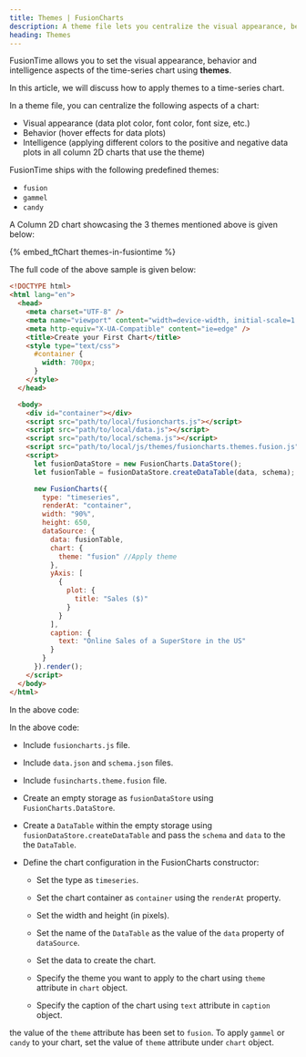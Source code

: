 ```yaml
---
title: Themes | FusionCharts
description: A theme file lets you centralize the visual appearance, behavior and intelligence aspects for a time-series chart.
heading: Themes
---
```


FusionTime allows you to set the visual appearance, behavior and intelligence aspects of the time-series chart using **themes**.

In this article, we will discuss how to apply themes to a time-series chart.

In a theme file, you can centralize the following aspects of a chart:

- Visual appearance (data plot color, font color, font size, etc.)
- Behavior (hover effects for data plots)
- Intelligence (applying different colors to the positive and negative data plots in all column 2D charts that use the theme)

FusionTime ships with the following predefined themes:

- `fusion`
- `gammel`
- `candy`

A Column 2D chart showcasing the 3 themes mentioned above is given below:

{% embed_ftChart themes-in-fusiontime %}

The full code of the above sample is given below:

```html
<!DOCTYPE html>
<html lang="en">
  <head>
    <meta charset="UTF-8" />
    <meta name="viewport" content="width=device-width, initial-scale=1.0" />
    <meta http-equiv="X-UA-Compatible" content="ie=edge" />
    <title>Create your First Chart</title>
    <style type="text/css">
      #container {
        width: 700px;
      }
    </style>
  </head>

  <body>
    <div id="container"></div>
    <script src="path/to/local/fusioncharts.js"></script>
    <script src="path/to/local/data.js"></script>
    <script src="path/to/local/schema.js"></script>
    <script src="path/to/local/js/themes/fusioncharts.themes.fusion.js"></script>
    <script>
      let fusionDataStore = new FusionCharts.DataStore();
      let fusionTable = fusionDataStore.createDataTable(data, schema);

      new FusionCharts({
        type: "timeseries",
        renderAt: "container",
        width: "90%",
        height: 650,
        dataSource: {
          data: fusionTable,
          chart: {
            theme: "fusion" //Apply theme
          },
          yAxis: [
            {
              plot: {
                title: "Sales ($)"
              }
            }
          ],
          caption: {
            text: "Online Sales of a SuperStore in the US"
          }
        }
      }).render();
    </script>
  </body>
</html>
```

In the above code:

In the above code:

- Include `fusioncharts.js` file.

- Include `data.json` and `schema.json` files.

- Include `fusincharts.theme.fusion` file.

- Create an empty storage as `fusionDataStore` using `FusionCharts.DataStore`.

- Create a `DataTable` within the empty storage using `fusionDataStore.createDataTable` and pass the `schema` and `data` to the the `DataTable`.

- Define the chart configuration in the FusionCharts constructor:

  - Set the type as `timeseries`.

  - Set the chart container as `container` using the `renderAt` property.

  - Set the width and height (in pixels).

  - Set the name of the `DataTable` as the value of the `data` property of `dataSource`.

  - Set the data to create the chart.

  - Specify the theme you want to apply to the chart using `theme` attribute in `chart` object.

  - Specify the caption of the chart using `text` attribute in `caption` object.

the value of the `theme` attribute has been set to `fusion`. To apply `gammel` or `candy` to your chart, set the value of `theme` attribute under `chart` object.
